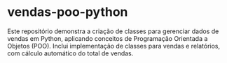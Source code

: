 # vendas-poo-python
Este repositório demonstra a criação de classes para gerenciar dados de vendas em Python, aplicando conceitos de Programação Orientada a Objetos (POO). Inclui implementação de classes para vendas e relatórios, com cálculo automático do total de vendas.
